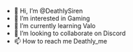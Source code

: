 - 👋 Hi, I’m @DeathIySiren
- 👀 I’m interested in Gaming
- 🌱 I’m currently learning Valo
- 💞️ I’m looking to collaborate on Discord
- 📫 How to reach me Deathly_me

<!---
DeathIySiren/DeathIySiren is a ✨ special ✨ repository because its `README.md` (this file) appears on your GitHub profile.
You can click the Preview link to take a look at your changes.
--->
